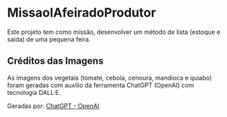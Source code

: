 # MissaoIAfeiradoProdutor
Este projeto tem  como missão, desenvolver um método de lista (estoque e saída) de uma pequena feira.



## Créditos das Imagens

As imagens dos vegetais (tomate, cebola, cenoura, mandioca e quiabo) foram geradas com auxílio da ferramenta ChatGPT (OpenAI) com tecnologia DALL·E.

Geradas por: [ChatGPT - OpenAI](https://openai.com/chatgpt)
